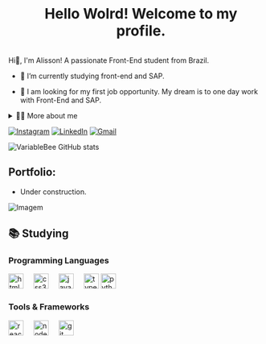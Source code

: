 <!--título-->
<div id="user-content-toc">
  <ul align="center">
    <summary><h1 style="display: inline-block">Hello Wolrd! Welcome to my profile.</h1></summary>
</div>

<!-- Presentation -->
<p>
  Hi👋, I'm Alisson! A passionate Front-End student from Brazil.
  
  - 🌱 I’m currently studying front-end and SAP.

  - 🔭 I am looking for my first job opportunity. My dream is to one day work with Front-End and SAP.
</p>

<!-- Dropdown -->
<details>
  <summary>👨‍💻 More about me</summary>

  - 💬 I am 31 years old, currently living in Brazil. 
    I worked for in the civil engineering area and am currently transitioning my career to the programming area, I am dedicating myself to my new career, studying new languages ​​and tools, in addition to improving my English.

  - ⚡ I enjoy reading, whether it's a good book, as well as watching movies and playing games, but I haven't played for a long time because I leave that time for my studies! I believe that our personal interests contribute to a more refined perception of things and problem-solving. \o/
</details>

<!-- Links -->
[![Instagram](https://img.shields.io/badge/Instagram-E4405F?style=for-the-badge&logo=instagram&logoColor=white)](https://www.instagram.com/lincoln_developer/)
[![LinkedIn](https://img.shields.io/badge/LinkedIn-0077B5?style=for-the-badge&logo=linkedin&logoColor=white)](https://www.linkedin.com/in/alisson-lincoln-869a4723b/)
[![Gmail](https://img.shields.io/badge/Gmail-D14836?style=for-the-badge&logo=gmail&logoColor=white)](https://mail.google.com/mail/u/0/?tab=rm&ogbl#inbox)


<!-- GithubStats -->
![VariableBee GitHub stats](https://github-readme-stats.vercel.app/api?username=alradev&show_icons=true&theme=dark)

<!-- Portfolio -->
## Portfolio:
- Under construction.

<!-- GIF -->
<p align="left">
  <img align="center" src="https://media1.giphy.com/media/v1.Y2lkPTc5MGI3NjExYzFrZTRvMDhreWpkYm13YnNsN243d3E0dTlzYTI3dng0bzZ4aGxyaiZlcD12MV9pbnRlcm5hbF9naWZfYnlfaWQmY3Q9Zw/qgQUggAC3Pfv687qPC/giphy.gif" alt="Imagem">
</p>

## 📚  Studying
<!-- Studying: Programming Languages -->
  <div style="flex-basis: 48%;">
    <h3>Programming Languages</h3>
  <img src="https://cdn.jsdelivr.net/gh/devicons/devicon/icons/html5/html5-original.svg" height="30" alt="html5 logo"  />
  <img width="12" />
  <img src="https://cdn.jsdelivr.net/gh/devicons/devicon/icons/css3/css3-original.svg" height="30" alt="css3 logo"  />
  <img width="12" />
  <img src="https://cdn.jsdelivr.net/gh/devicons/devicon/icons/javascript/javascript-original.svg" height="30" alt="javascript logo"  />
  <img width="12" />
  <img src="https://cdn.jsdelivr.net/gh/devicons/devicon/icons/typescript/typescript-original.svg" height="30" alt="typescript logo"  />
  <img src="https://cdn.jsdelivr.net/gh/devicons/devicon/icons/python/python-original.svg" height="30" alt="python logo"  />
  <img width="12" />
</div>

###
  </div>
  
  <!-- Studying: Tools & Frameworks -->
  <div style="flex-basis: 48%;">
    <h3>Tools & Frameworks</h3>
  <img src="https://cdn.jsdelivr.net/gh/devicons/devicon/icons/react/react-original.svg" height="30" alt="react logo"  />
  <img width="12" />
  <img src="https://cdn.jsdelivr.net/gh/devicons/devicon/icons/nodejs/nodejs-original-wordmark.svg" height="30" alt="nodejs logo"  />
  <img width="12" />
  <img src="https://cdn.jsdelivr.net/gh/devicons/devicon/icons/git/git-original.svg" height="30" alt="git logo"  />
</div>
